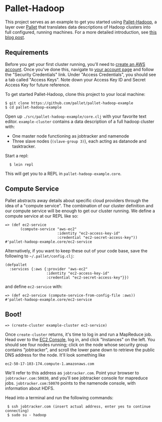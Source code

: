# Pallet-Hadoop #

This project serves as an example to get you started using [Pallet-Hadoop](https://github.com/pallet/pallet-hadoop), a layer over [Pallet](https://github.com/pallet/pallet) that translates data descriptions of Hadoop clusters into full configured, running machines. For a more detailed introduction, see [this blog post](http://sritchie.github.com/2011/05/31/hadoop-on-pallet.html).

## Requirements ##

Before you get your first cluster running, you'll need to [create an AWS account](https://aws-portal.amazon.com/gp/aws/developer/registration/index.html). Once you've done this, navigate to [your account page](http://aws.amazon.com/account/) and follow the "Security Credentials" link. Under "Access Credentials", you should see a tab called "Access Keys". Note down your Access Key ID and Secret Access Key for future reference.

To get started  Pallet-Hadoop, clone this project to your local machine:

    $ git clone https://github.com/pallet/pallet-hadoop-example
    $ cd pallet-hadoop-example

Open up `./src/pallet-hadoop-example/core.clj` with your favorite text editor. `example-cluster` contains a data description of a full hadoop cluster with:

* One master node functioning as jobtracker and namenode
* Three slave nodes (`(slave-group 3)`), each acting as datanode and tasktracker.

Start a repl:

      $ lein repl

This will get you to a REPL in `pallet-hadoop-example.core`.

## Compute Service ##

Pallet abstracts away details about specific cloud providers through the idea of a "compute service". The combination of our cluster definition and our compute service will be enough to get our cluster running. We define a compute service at our REPL like so:

    => (def ec2-service
           (compute-service "aws-ec2"
                            :identity "ec2-access-key-id"
                            :credential "ec2-secret-access-key"))
    #'pallet-hadoop-example.core/ec2-service

Alternatively, if you want to keep these out of your code base, save the following to `~/.pallet/config.clj`:

    (defpallet
      :services {:aws {:provider "aws-ec2"
                       :identity "ec2-access-key-id"
                       :credential "ec2-secret-access-key"}})

and define `ec2-service` with:

    => (def ec2-service (compute-service-from-config-file :aws))
    #'pallet-hadoop-example.core/ec2-service

## Boot! ##

    => (create-cluster example-cluster ec2-service)

Once `create-cluster` returns, it's time to log in and run a MapReduce job. Head over to the [EC2 Console](https://console.aws.amazon.com/ec2/), log in, and click "Instances" on the left. You should see four nodes running; click on the node whose security group contains "jobtracker", and scroll the lower pane down to retrieve the public DNS address for the node. It'll look something like

    ec2-50-17-103-174.compute-1.amazonaws.com

We'll refer to this address as `jobtracker.com`. Point your browser to `jobtracker.com:50030`, and you'll see jobtracker console for mapreduce jobs. `jobtracker.com:50070` points to the namenode console, with information about HDFS.

Head into a terminal and run the following commands:

     $ ssh jobtracker.com (insert actual address, enter yes to continue connecting)
     $ sudo su - hadoop
